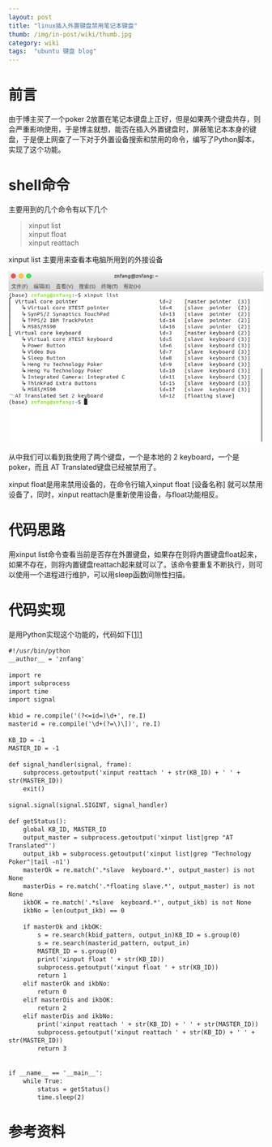 ```yaml
---
layout: post 
title: "linux插入外置键盘禁用笔记本键盘"
thumb: /img/in-post/wiki/thumb.jpg
category: wiki
tags:  "ubuntu 键盘 blog"
---
```


# 前言
由于博主买了一个poker 2放置在笔记本键盘上正好，但是如果两个键盘共存，则会严重影响使用，于是博主就想，能否在插入外置键盘时，屏蔽笔记本本身的键盘，于是便上网查了一下对于外置设备搜索和禁用的命令，编写了Python脚本，实现了这个功能。

# shell命令
主要用到的几个命令有以下几个
>xinput list    
xinput float    
xinput reattach    

xinput list 主要用来查看本电脑所用到的外接设备

![list](/img/in-post/keyboard/list.png)

从中我们可以看到我使用了两个键盘，一个是本地的 2 keyboard，一个是poker，而且 AT Translated键盘已经被禁用了。

xinput float是用来禁用设备的，在命令行输入xinput float [设备名称] 就可以禁用设备了，同时，xinput reattach是重新使用设备，与float功能相反。

# 代码思路
用xinput list命令查看当前是否存在外置键盘，如果存在则将内置键盘float起来，如果不存在，则将内置键盘reattach起来就可以了。该命令要重复不断执行，则可以使用一个进程进行维护，可以用sleep函数间隙性扫描。

# 代码实现
是用Python实现这个功能的，代码如下[[1]][1]


    #!/usr/bin/python
    __author__ = 'znfang'

    import re
    import subprocess
    import time
    import signal

    kbid = re.compile('(?<=id=)\d+', re.I)
    masterid = re.compile('\d+(?=\)\])', re.I)

    KB_ID = -1
    MASTER_ID = -1

    def signal_handler(signal, frame):
        subprocess.getoutput('xinput reattach ' + str(KB_ID) + ' ' + str(MASTER_ID))
        exit()

    signal.signal(signal.SIGINT, signal_handler)

    def getStatus():
        global KB_ID, MASTER_ID
        output_master = subprocess.getoutput('xinput list|grep "AT Translated"')
        output_ikb = subprocess.getoutput('xinput list|grep "Technology Poker"|tail -n1')
        masterOk = re.match('.*slave  keyboard.*', output_master) is not None
        masterDis = re.match('.*floating slave.*', output_master) is not None
        ikbOK = re.match('.*slave  keyboard.*', output_ikb) is not None
        ikbNo = len(output_ikb) == 0

        if masterOk and ikbOK:
            s = re.search(kbid_pattern, output_in)KB_ID = s.group(0)
            s = re.search(masterid_pattern, output_in)
            MASTER_ID = s.group(0)
            print('xinput float ' + str(KB_ID))
            subprocess.getoutput('xinput float ' + str(KB_ID))
            return 1
        elif masterOk and ikbNo:
            return 0
        elif masterDis and ikbOK:
            return 2
        elif masterDis and ikbNo:
            print('xinput reattach ' + str(KB_ID) + ' ' + str(MASTER_ID))
            subprocess.getoutput('xinput reattach ' + str(KB_ID) + ' ' + str(MASTER_ID))
            return 3


    if __name__ == '__main__':
        while True:
            status = getStatus()
            time.sleep(2)


# 参考资料
[1]: https://github.com/Chunlin-Li/Chunlin-Li.github.io/blob/master/blogs/linux/disable-keyboard.md "ubuntu 下禁用笔记本自带键盘"